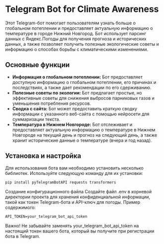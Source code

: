 # Telegram Bot for Climate Awareness

Этот Telegram-бот помогает пользователям узнать больше о глобальном потеплении и предоставляет актуальную информацию о температуре в городе Нижний Новгород. Бот использует парсинг данных с Яндекс.Погоды для получения прогноза и исторических данных, а также позволяет получить полезные экологические советы и информацию о способах борьбы с климатическими изменениями.

## Основные функции

- **Информация о глобальном потеплении:** Бот предоставляет доступную информацию о глобальном потеплении, его причинах и последствиях, а также дает рекомендации по его сдерживанию.
- **Полезные советы по экологии:** Бот предлагает простые, но эффективные советы для снижения выбросов парниковых газов и уменьшения потребления ресурсов.
- **Сводка с сайта:** Бот может предоставить краткую сводку информации с указанного веб-сайта с помощью нейросети для суммаризации текста.
- **Температура в Нижнем Новгороде:** Бот отслеживает и предоставляет актуальную информацию о температуре в Нижнем Новгороде на текущий день и прогноз на следующий день, а также хранит исторические данные о температуре (вчера и год назад).

## Установка и настройка

Для использования бота вам необходимо установить несколько библиотек. Используйте следующую команду для их установки:

    pip install pyTelegramBotAPI requests transformers
Создание конфигурационного файла
Создайте файл .env в корневой директории проекта для хранения конфиденциальной информации, такой как токен Telegram-бота и API-ключ для погоды. Пример содержимого:


    API_TOKEN=your_telegram_bot_api_token
Важно! Не забывайте заменять your_telegram_bot_api_token на настоящий токен вашего бота, который вы получите при регистрации бота в Telegram.
